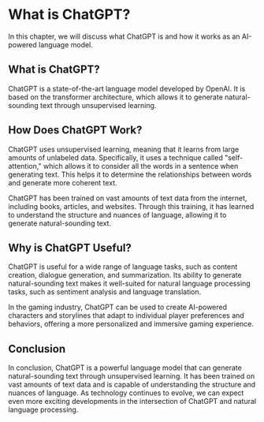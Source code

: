 What is ChatGPT?
==================================================

In this chapter, we will discuss what ChatGPT is and how it works as an AI-powered language model.

What is ChatGPT?
----------------

ChatGPT is a state-of-the-art language model developed by OpenAI. It is based on the transformer architecture, which allows it to generate natural-sounding text through unsupervised learning.

How Does ChatGPT Work?
----------------------

ChatGPT uses unsupervised learning, meaning that it learns from large amounts of unlabeled data. Specifically, it uses a technique called "self-attention," which allows it to consider all the words in a sentence when generating text. This helps it to determine the relationships between words and generate more coherent text.

ChatGPT has been trained on vast amounts of text data from the internet, including books, articles, and websites. Through this training, it has learned to understand the structure and nuances of language, allowing it to generate natural-sounding text.

Why is ChatGPT Useful?
----------------------

ChatGPT is useful for a wide range of language tasks, such as content creation, dialogue generation, and summarization. Its ability to generate natural-sounding text makes it well-suited for natural language processing tasks, such as sentiment analysis and language translation.

In the gaming industry, ChatGPT can be used to create AI-powered characters and storylines that adapt to individual player preferences and behaviors, offering a more personalized and immersive gaming experience.

Conclusion
----------

In conclusion, ChatGPT is a powerful language model that can generate natural-sounding text through unsupervised learning. It has been trained on vast amounts of text data and is capable of understanding the structure and nuances of language. As technology continues to evolve, we can expect even more exciting developments in the intersection of ChatGPT and natural language processing.
